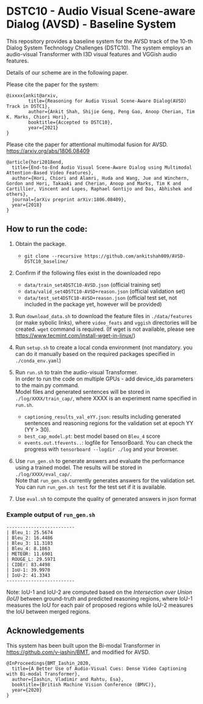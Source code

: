 # DSTC10 - Audio Visual Scene-aware Dialog (AVSD) - Baseline System

This repository provides a baseline system for the AVSD track of the 10-th Dialog System Technology Challenges (DSTC10).
The system employs an audio-visual Transformer with I3D visual features and VGGish audio features.

Details of our scheme are in the following paper.

Please cite the paper for the system:

    @ixxxx{ankit@arxiv,
            title={Reasoning for Audio Visual Scene-Aware Dialog(AVSD) Track in DSTC1},
            author={Ankit Shah, Shijie Geng, Peng Gao, Anoop Cherian, Tim K. Marks, Chiori Hori},
            booktitle={Accepted to DSTC10},
            year={2021}
    }

Please cite the paper for attentional multimodal fusion for AVSD.
https://arxiv.org/abs/1806.08409

    @article{hori2018end,
      title={End-to-End Audio Visual Scene-Aware Dialog using Multimodal Attention-Based Video Features},
      author={Hori, Chiori and Alamri, Huda and Wang, Jue and Winchern, Gordon and Hori, Takaaki and Cherian, Anoop and Marks, Tim K and Cartillier, Vincent and Lopes, Raphael Gontijo and Das, Abhishek and others},
      journal={arXiv preprint arXiv:1806.08409},
      year={2018}
    }

## How to run the code:

   1. Obtain the package.
      - `git clone --recursive https://github.com/ankitshah009/AVSD-DSTC10_baseline/`
  
   2. Confirm if the following files exist in the downloaded repo
      - `data/train_set4DSTC10-AVSD.json` (official training set)
      - `data/valid_set4DSTC10-AVSD+reason.json` (official validation set)
      - `data/test_set4DSTC10-AVSD+reason.json` (official test set, not included in the package yet,
        however will be provided)
 
   3. Run `download_data.sh` to download the feature files in `./data/features` (or make sybolic links),
      where `video_feats` and `vggish` directories will be created. `wget` command is required. (If wget is not available, please see https://www.tecmint.com/install-wget-in-linux/)

   4. Run `setup.sh` to create a local conda environment (not mandatory. you can do it 
      manually based on the required packages specified in `./conda_env.yaml`)

   5. Run `run.sh` to train the audio-visual Transformer.<br>
      In order to run the code on multiple GPUs - add device_ids parameters to the main.py command.  
      Model files and generated sentences will be stored in `./log/XXXX/train_cap/`, where XXXX
      is an experiment name specified in `run.sh`.
      - `captioning_results_val_eYY.json`: results including generated sentences and
        reasoning regions for the validation set at epoch YY (YY > 30).
      - `best_cap_model.pt`: best model based on `Bleu_4` score
      - `events.out.tfevents..`: logfile for TensorBoard. You can check the progress with
        `tensorboard --logdir ./log` and your browser.

   6. Use `run_gen.sh` to generate answers and evaluate the performance using a trained model. The results will be stored
      in `./log/XXXX/eval_cap/`. <br>
      Note that `run_gen.sh` currently generates answers for the validation set. You can run `run_gen.sh test` for the test set if it is available.

   7. Use `eval.sh` to compute the quality of generated answers in json format

### Example output of `run_gen.sh`

    -------------------------
    | Bleu_1: 25.5674
    | Bleu_2: 16.4486
    | Bleu_3: 11.3103
    | Bleu_4: 8.1863
    | METEOR: 11.6901
    | ROUGE_L: 29.5971
    | CIDEr: 83.4498
    | IoU-1: 39.9970
    | IoU-2: 41.3343
    -------------------------

Note: IoU-1 and IoU-2 are computed based on the *Intersection over Union (IoU)* between ground-truth
and predicted reasoning regions, where IoU-1 measures the IoU for each pair of proposed regions while
IoU-2 measures the IoU between merged regions.

## Acknowledgements
This system has been built upon the Bi-modal Transformer in https://github.com/v-iashin/BMT, and modified for AVSD.

    @InProceedings{BMT_Iashin_2020,
      title={A Better Use of Audio-Visual Cues: Dense Video Captioning with Bi-modal Transformer},
      author={Iashin, Vladimir and Rahtu, Esa},
      booktitle={British Machine Vision Conference (BMVC)},
      year={2020}
    }

